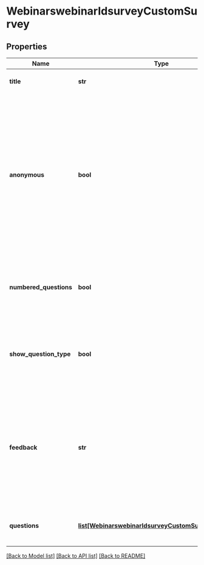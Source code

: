 # WebinarswebinarIdsurveyCustomSurvey

## Properties
Name | Type | Description | Notes
------------ | ------------- | ------------- | -------------
**title** | **str** | The survey&#x27;s title, up to 64 characters. | [optional] 
**anonymous** | **bool** | Allow participants to anonymously answer survey questions.  * &#x60;true&#x60; - Anonymous survey enabled.  * &#x60;false&#x60; - Participants cannot answer survey questions anonymously.    This value defaults to &#x60;true&#x60;. | [optional] [default to False]
**numbered_questions** | **bool** | Whether to display the number in the question name.    This value defaults to &#x60;true&#x60;. | [optional] [default to False]
**show_question_type** | **bool** | Whether to display the question type in the question name.    This value defaults to &#x60;false&#x60;. | [optional] [default to False]
**feedback** | **str** | The survey&#x27;s feedback, up to 320 characters.    This value defaults to &#x60;Thank you so much for taking the time to complete the survey, your feedback really makes a difference.&#x60;. | [optional] 
**questions** | [**list[WebinarswebinarIdsurveyCustomSurveyQuestions]**](WebinarswebinarIdsurveyCustomSurveyQuestions.md) | Information about the webinar survey&#x27;s questions. | [optional] 

[[Back to Model list]](../README.md#documentation-for-models) [[Back to API list]](../README.md#documentation-for-api-endpoints) [[Back to README]](../README.md)


